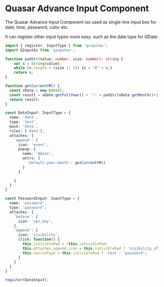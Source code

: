 # Quasar Advance Input Component

The Quasar Advance Input Component iss used as single-line input box for date, time, password, color etc.

It can register other input types more easy. such as the date type for QDate:

```ts
import { register, InputType } from 'qinputex';
import QInputEx from 'qinputex';

function padStr(value: number, size: number): string {
    var s = String(value);
    while (s.length < (size || 2)) {s = "0" + s;}
    return s;
}

function getCurrentYM() {
  const vDate = new Date();
  const result = vDate.getFullYear() + '/' + padStr(vDate.getMonth()+1, 2);
  return result;
}

const DateInput: InputType = {
  name: 'date',
  type: 'text',
  mask: 'date',
  rules: ['date'],
  attaches: {
    'append': {
      icon: 'event',
      popup: {
        name: 'QDate',
        attrs: {
          'default-year-month': getCurrentYM()
        }
      }

    }
  }
}

const PasswordInput: InputType = {
  name: 'password',
  type: 'password',
  attaches: {
    'before': {
      icon: 'vpn_key',
    },
    'append': {
      icon: 'visibility',
      click: function() {
        this.isVisiblePwd = !this.isVisiblePwd;
        this.attaches.append.icon = this.isVisiblePwd ? 'visibility_off' : 'visibility';
        this.nativeType = this.isVisiblePwd ? 'text': 'password';
      }
    }
  }
}

register(DateInput);



```


